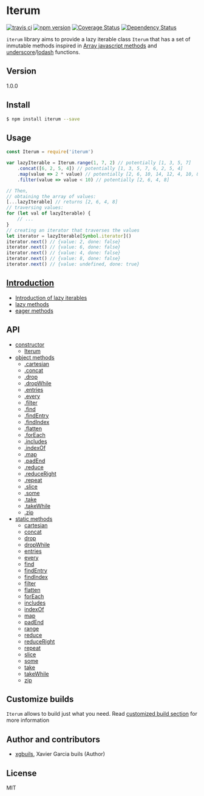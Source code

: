 # Iterum

[![travis ci][1]][2]
[![npm version][3]][4]
[![Coverage Status][5]][6]
[![Dependency Status][7]][8]

`iterum` library aims to provide a lazy iterable class `Iterum` that has a set of inmutable methods inspired in [Array javascript methods](https://developer.mozilla.org/en-US/docs/Web/JavaScript/Reference/Global_Objects/Array) and [underscore](http://underscorejs.org/)/[lodash](https://lodash.com) functions.

## Version
1.0.0

## Install

``` bash
$ npm install iterum --save
```

## Usage
``` javascript
const Iterum = require('iterum')

var lazyIterable = Iterum.range(1, 7, 2) // potentially [1, 3, 5, 7]
    .concat([6, 2, 5, 4]) // potentially [1, 3, 5, 7, 6, 2, 5, 4]
    .map(value => 2 * value) // potentially [2, 6, 10, 14, 12, 4, 10, 8]
    .filter(value => value < 10) // potentially [2, 6, 4, 8]

// Then,
// obtaining the array of values:
[...lazyIterable] // returns [2, 6, 4, 8] 
// traversing values:
for (let val of lazyIterable) {
    // ...
}
// creating an iterator that traverses the values
let iterator = lazyIterable[Symbol.iterator]()
iterator.next() // {value: 2, done: false}
iterator.next() // {value: 6, done: false}
iterator.next() // {value: 4, done: false}
iterator.next() // {value: 8, done: false}
iterator.next() // {value: undefined, done: true}
```

## [Introduction](doc/introduction.md)
- [Introduction of lazy iterables](doc/introduction.md#lazy-iterables)
- [lazy methods](doc/introduction.md#lazy-methods)
- [eager methods](doc/introduction.md#eager-methods)

## API
- [constructor](doc/API.md#iterum-iterable)
    - [Iterum](doc/API.md#iterum-iterable)
- [object methods](doc/API.md#object-methods) 
    - [.cartesian](doc/API.md#cartesian-iterables) 
    - [.concat](doc/API.md#concat-iterables)
    - [.drop](doc/API.md#drop-n--1)
    - [.dropWhile](doc/API.md#dropwhile-predicate-context--this)
    - [.entries](doc/API_lazy_methods.md#entries-)
    - [.every](doc/API.md#every-predicate-context--this)
    - [.filter](doc/API.md#filter-predicate-context--this)
    - [.find](doc/API.md#find-predicate-context--this)
    - [.findEntry](doc/API.md#findentry-predicate-context--this)
    - [.findIndex](doc/API.md#findindex-predicate-context--this)
    - [.flatten](doc/API_lazy_methods.md#flatten-depth--1)
    - [.forEach](doc/API.md#foreach-cb-context)
    - [.includes](doc/API.md#includes-value-fromindex--0)
    - [.indexOf](doc/API.md#indexof-value-fromindex--0)
    - [.map](doc/API.md#map-cb-context--this)
    - [.padEnd](doc/API_lazy_methods.md#padend-length--0-value--undefined)
    - [.reduce](doc/API.md#reduce-cb-initialvalue)
    - [.reduceRight](doc/API.md#reduceright-cb-initialvalue)
    - [.repeat](doc/API.md#repeatn--infinity)
    - [.slice](doc/API.md#slice-start--0-end--infinity)
    - [.some](doc/API.md#some-predicate-context--this)
    - [.take](doc/API.md#take-n--1)
    - [.takeWhile](doc/API.md#takewhile-predicate-context--this)
    - [.zip](doc/API.md#zip-iterables)
- [static methods](doc/API.md#static-methods)
    - [cartesian](doc/API.md#iterumcartesian-iterable-iterables)
    - [concat](doc/API.md#iterumconcat-iterable-iterables)
    - [drop](doc/API.md#iterumdrop-iterable-n--1)
    - [dropWhile](doc/API.md#iterumdropwhile-iterable-predicate-context)
    - [entries](doc/API.md#iterumentries-iterable)
    - [every](doc/API.md#every-predicate-context--this)
    - [find](doc/API.md#iterumfind-iterable-predicate-context)
    - [findEntry](doc/API.md#iterumfindentry-iterable-predicate-context)
    - [findIndex](doc/API.md#iterumfindindex-iterable-predicate-context)
    - [filter](doc/API.md#iterumfilter-iterable-predicate-context)
    - [flatten](doc/API.md#iterumflatten-iterable-depth--1)
    - [forEach](doc/API.md#iterumforeach-iterable-cb-context)
    - [includes](doc/API.md#iterumincludes-iterable-value-fromindex--0)
    - [indexOf](doc/API.md#iterumindexof-iterable-value-fromindex--0)
    - [map](doc/API.md#iterummap-iterable-cb-context)
    - [padEnd](doc/API.md#iterumpadend-iterable-length--0-value--undefined)
    - [range](doc/API.md#iterumrangestart--0-end--infinity-step--1)
    - [reduce](doc/API.md#iterumreduce-iterable-callback-initialvalue)
    - [reduceRight](doc/API.md#iterumreduceright-iterable-callback-initialvalue)
    - [repeat](doc/API.md#iterumrepeatiterable-n--infinity)
    - [slice](doc/API.md#iterumslice-iterable-start--0-end--infinity)
    - [some](doc/API.md#iterumsome-iterable-callback-context)
    - [take](doc/API.md#iterumtake-iterable-n--1)
    - [takeWhile](doc/API.md#iterumtakewhile-iterable-predicate-context)
    - [zip](doc/API.md#iterumzip-iterable-iterables)

## Customize builds
`Iterum` allows to build just what you need. Read [customized build section](doc/customized_builds.md) for more information

## Author and contributors
- [xgbuils](https://github.com/xgbuils), Xavier Garcia buils (Author)

## License
MIT


  [1]: https://travis-ci.org/xgbuils/iterum.svg?branch=master
  [2]: https://travis-ci.org/xgbuils/iterum
  [3]: https://badge.fury.io/js/iterum.svg
  [4]: https://badge.fury.io/js/iterum
  [5]: https://coveralls.io/repos/github/xgbuils/iterum/badge.svg?branch=master
  [6]: https://coveralls.io/github/xgbuils/iterum?branch=master
  [7]: https://david-dm.org/xgbuils/iterum.svg
  [8]: https://david-dm.org/xgbuils/iterum